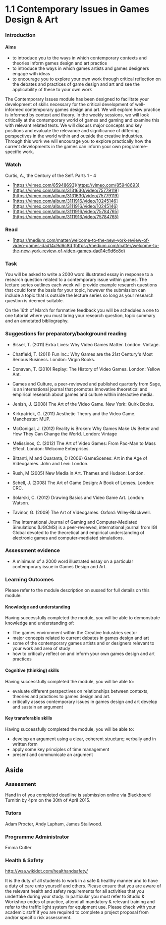 # 1.1 Contemporary Issues in Games Design & Art

### Introduction 

#### Aims
- to introduce you to the ways in which contemporary contexts and theories inform games design and art practice - to introduce the ways in which games artists and games designers engage with ideas- to encourage you to explore your own work through critical reflection on the debates and practices of game design and art and see the applicability of these to your own work

The Contemporary Issues module has been designed to facilitate your development of skills necessary for the critical development of well-informed contemporary games design and art. We will explore how practice is informed by context and theory. In the weekly sessions, we will look critically at the contemporary world of games and gaming and examine this with relevant related texts. We will discuss major concepts and key positions and evaluate the relevance and significance of differing perspectives in the world within and outside the creative industries. Through this work we will encourage you to explore practically how the current developments in the games can inform your own programme-specific work.


### Watch  
Curtis, A., the Century of the Self.Parts 1 - 4 
- [https://vimeo.com/85948693](https://vimeo.com/85948693)
- [https://vimeo.com/album/3131630/video/75779119](https://vimeo.com/album/3131630/video/75779119)
- [https://vimeo.com/album/3111916/video/10245146](https://vimeo.com/album/3111916/video/10245146)
- [https://vimeo.com/album/3111916/video/75784765](https://vimeo.com/album/3111916/video/75784765)### Read
- [https://medium.com/matter/welcome-to-the-new-york-review-of-video-games-dad14c9d6c8d](https://medium.com/matter/welcome-to-the-new-york-review-of-video-games-dad14c9d6c8d)### Task  

You will be asked to  write a 2000 word illustrated essay in response to a research question related to a contemporary issue within games. The lecture series outlines each week will provide example research questions that could form the basis for your topic, however the submission can include a topic that is outside the lecture series so long as your research question is deemed suitable.

On the 16th of March for formative feedback you will be schedules a one to one tutorial where you must bring your research question, topic summary and an annotated bibliography.

### Suggestions for preparatory/background reading
- Bissel, T. (2011) Extra Lives: Why Video Games Matter. London: Vintage.- Chatfield, T. (2011) Fun Inc.: Why Games are the 21st Century's Most Serious Business. London: Virgin Books.- Donavan, T. (2010) Replay: The History of Video Games. London: Yellow Ant.- Games and Culture, a peer-reviewed and published quarterly from Sage, is an international journal that promotes innovative theoretical and empirical research about games and culture within interactive media.- Jenish, J. (2008) The Art of the Video Game. New York: Quirk Books.- Kirkpatrick, G. (2011) Aesthetic Theory and the Video Game. Manchester: MUP.- McGonigal, J. (2012) Reality is Broken: Why Games Make Us Better and How They Can Change the World. London: Vintage- Melissinos, C. (2012) The Art of Video Games: From Pac-Man to Mass Effect. London: Welcome Enterprises.- Bittanti, M and Quaranta, D (2006) GameScenes: Art in the Age of Videogames. John and Levi: London.- Rush, M (2005) New Media in Art. Thames and Hudson: London.- Schell, J. (2008) The Art of Game Design: A Book of Lenses. London: CRC.- Solarski, C. (2012) Drawing Basics and Video Game Art. London: Watson.- Tavinor, G. (2009) The Art of Videogames. Oxford: Wiley-Blackwell.- The International Journal of Gaming and Computer-Mediated Simulations (IJGCMS) is a peer-reviewed, international journal from IGI Global devoted to the theoretical and empirical understanding of electronic games and computer-mediated simulations.


### Assessment evidence
 
- A minimum of a 2000 word illustrated essay on a particular contemporary issue in Games Design and Art.

### Learning Outcomes
Please refer to the module description on sussed for full details on this module.

#### Knowledge and understanding
Having successfully completed the module, you will be able to
demonstrate knowledge and understanding of:
- The games environment within the Creative Industries sector
- major concepts related to current debates in games design and art
- some of the contemporary games artists and or designers relevant to your work and area of study
- how to critically reflect on and inform your own games design and art practices

#### Cognitive (thinking) skills
Having successfully completed the module, you will be able to:
- evaluate different perspectives on relationships between contexts, theories and practices to games design and art.
- critically assess contemporary issues in games design and art develop and sustain an argument

#### Key transferable skills
Having successfully completed the module, you will be able to:
- develop an argument using a clear, coherent structure; verbally and in written form
- apply some key principles of time management 
- present and communicate an argument

## Aside
 
### Assessment 
Hand in of you completed deadline is submission online via Blackboard Turnitin by 4pm on the 30th of April 2015. 

### Tutors
Adam Procter, Andy Lapham, James Stallwood.

### Programme Administrator 
Emma Cutler 

### Health & Safety
http://wsa.wikidot.com/healthandsafety/

It is the duty of all students to work in a safe & healthy manner and to have a duty of care unto yourself and others. Please ensure that you are aware of the relevant health and safety requirements for all activities that you undertake during your study. In particular you must refer to Studio & Workshop codes of practice, attend all mandatory & relevant training and refer to the traffic light system for equipment use. Please check with your academic staff if you are required to complete a project proposal from and/or specific risk assessment.
